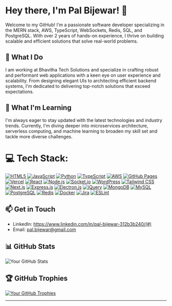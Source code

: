 # Hey there, I'm Pal Bijewar! 👋

Welcome to my GitHub! I'm a passionate software developer specializing in the MERN stack, AWS, TypeScript, WebSockets, Redis, SQL, and PostgreSQL. With over 2 years of hands-on experience, I thrive on building scalable and efficient solutions that solve real-world problems. 

## 🚀 What I Do

I am working at Bhavitha Tech Solutions and specialize in crafting robust and performant web applications with a keen eye on user experience and scalability. From designing elegant UIs to architecting efficient backend systems, I'm dedicated to delivering top-notch solutions that exceed expectations.

## 🌱 What I'm Learning

I'm always eager to stay updated with the latest technologies and industry trends. Currently, I'm diving deeper into microservices architecture, serverless computing, and machine learning to broaden my skill set and tackle more diverse challenges.

# 💻 Tech Stack:

[![HTML5](https://img.shields.io/badge/-HTML5-E34F26?style=for-the-badge&logo=html5&logoColor=white)](#)
[![JavaScript](https://img.shields.io/badge/-JavaScript-F7DF1E?style=for-the-badge&logo=javascript&logoColor=black)](#)
[![Python](https://img.shields.io/badge/-Python-3776AB?style=for-the-badge&logo=python&logoColor=white)](#)
[![TypeScript](https://img.shields.io/badge/-TypeScript-007ACC?style=for-the-badge&logo=typescript&logoColor=white)](#)
[![AWS](https://img.shields.io/badge/-AWS-232F3E?style=for-the-badge&logo=amazon-aws&logoColor=white)](#)
[![GitHub Pages](https://img.shields.io/badge/-GitHub%20Pages-181717?style=for-the-badge&logo=github&logoColor=white)](#)
[![Vercel](https://img.shields.io/badge/-Vercel-000000?style=for-the-badge&logo=vercel&logoColor=white)](#)
[![React](https://img.shields.io/badge/-React-61DAFB?style=for-the-badge&logo=react&logoColor=black)](#)
[![Node.js](https://img.shields.io/badge/-Node.js-339933?style=for-the-badge&logo=node.js&logoColor=white)](#)
[![Socket.io](https://img.shields.io/badge/-Socket.io-010101?style=for-the-badge&logo=socket.io&logoColor=white)](#)
[![WordPress](https://img.shields.io/badge/-WordPress-21759B?style=for-the-badge&logo=wordpress&logoColor=white)](#)
[![Tailwind CSS](https://img.shields.io/badge/-Tailwind%20CSS-38B2AC?style=for-the-badge&logo=tailwind-css&logoColor=white)](#)
[![Next.js](https://img.shields.io/badge/-Next.js-000000?style=for-the-badge&logo=next.js&logoColor=white)](#)
[![Express.js](https://img.shields.io/badge/-Express.js-000000?style=for-the-badge&logo=express&logoColor=white)](#)
[![Electron.js](https://img.shields.io/badge/-Electron.js-47848F?style=for-the-badge&logo=electron&logoColor=white)](#)
[![jQuery](https://img.shields.io/badge/-jQuery-0769AD?style=for-the-badge&logo=jquery&logoColor=white)](#)
[![MongoDB](https://img.shields.io/badge/-MongoDB-47A248?style=for-the-badge&logo=mongodb&logoColor=white)](#)
[![MySQL](https://img.shields.io/badge/-MySQL-4479A1?style=for-the-badge&logo=mysql&logoColor=white)](#)
[![PostgreSQL](https://img.shields.io/badge/-PostgreSQL-336791?style=for-the-badge&logo=postgresql&logoColor=white)](#)
[![Redis](https://img.shields.io/badge/-Redis-DC382D?style=for-the-badge&logo=redis&logoColor=white)](#)
[![Docker](https://img.shields.io/badge/-Docker-2496ED?style=for-the-badge&logo=docker&logoColor=white)](#)
[![Jira](https://img.shields.io/badge/-Jira-0052CC?style=for-the-badge&logo=jira&logoColor=white)](#)
[![ESLint](https://img.shields.io/badge/-ESLint-4B32C3?style=for-the-badge&logo=eslint&logoColor=white)](#)

## 📫 Get in Touch

- LinkedIn: https://www.linkedin.com/in/pal-bijewar-312b3b240/(#)
- Email: pal.bijewar@gmail.com

## 📊 GitHub Stats

![Your GitHub Stats](https://github-readme-stats.vercel.app/api?username=palbijewar&show_icons=true&theme=radical)

## 🏆 GitHub Trophies

[![Your GitHub Trophies](https://github-profile-trophy.vercel.app/?username=palbijewar&theme=radical)](https://github.com/ryo-ma/github-profile-trophy)

---
